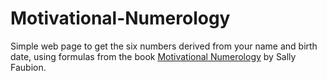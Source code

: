 # Motivational-Numerology


Simple web page to get the six numbers derived from your name and birth date, using formulas from the book [Motivational Numerology](https://www.amazon.com/Motivational-Numerology-Numbers-Affect-Your/dp/0929765974) by Sally Faubion.

